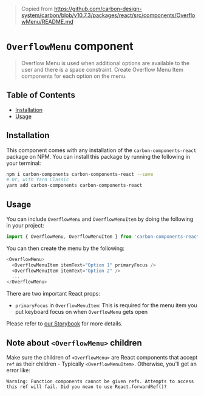 > Copied from https://github.com/carbon-design-system/carbon/blob/v10.7.3/packages/react/src/components/OverflowMenu/README.md

# `OverflowMenu` component

> Overflow Menu is used when additional options are available to the user and
> there is a space constraint. Create Overflow Menu Item components for each
> option on the menu.

## Table of Contents

<!-- To run doctoc, just do `npx doctoc README.md` in this directory! -->

<!-- START doctoc generated TOC please keep comment here to allow auto update -->

<!-- DON'T EDIT THIS SECTION, INSTEAD RE-RUN doctoc TO UPDATE -->

- [Installation](#installation)
- [Usage](#usage)

<!-- END doctoc generated TOC please keep comment here to allow auto update -->

## Installation

This component comes with any installation of the `carbon-components-react`
package on NPM. You can install this package by running the following in your
terminal:

```bash
npm i carbon-components carbon-components-react --save
# Or, with Yarn Classic
yarn add carbon-components carbon-components-react
```

## Usage

You can include `OverflowMenu` and `OverflowMenuItem` by doing the following in
your project:

```js
import { OverflowMenu, OverflowMenuItem } from 'carbon-components-react';
```

You can then create the menu by the following:

```js
<OverflowMenu>
  <OverflowMenuItem itemText="Option 1" primaryFocus />
  <OverflowMenuItem itemText="Option 2" />
  ...
</OverflowMenu>
```

There are two important React props:

- `primaryFocus` in `OverflowMenuItem`: This is required for the menu item you
  put keyboard focus on when `OverflowMenu` gets open

Please refer to
[our Storybook](http://react.carbondesignsystem.com/?selectedKind=OverflowMenu&selectedStory=basic)
for more details.

## Note about `<OverflowMenu>` children

Make sure the children of `<OverflowMenu>` are React components that accept
`ref` as their children - Typically `<OverflowMenuItem>`. Otherwise, you'll get
an error like:

```
Warning: Function components cannot be given refs. Attempts to access this ref will fail. Did you mean to use React.forwardRef()?
```
